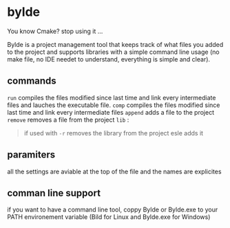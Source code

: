 # bylde
You know Cmake? stop using it ...

Bylde is a project management tool that keeps track of what files you added to the project and supports libraries with a simple command line usage (no make file, no IDE needet to understand, everything is simple and clear).

## commands
`run` compiles the files modified since last time and link every intermediate files and lauches the executable file.
`comp` compiles the files modified since last time and link every intermediate files
`append` adds a file to the project
`remove` removes a file from the project
`lib` :
> if used with `-r` removes the library from the project
> esle adds it

## paramiters
all the settings are aviable at the top of the file and the names are explicites

## comman line support
if you want to have a command line tool, coppy Bylde or Bylde.exe to your PATH environement variable (Bild for Linux and Bylde.exe for Windows)
